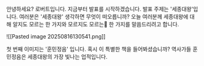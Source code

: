 안녕하세요? 로버트입니다. 지금부터 발표를 시작하겠습니다. 발표 주제는 '세종대왕'입니다. 여러분은 '세종대왕' 생각하면 무엇이 떠오릅니까? 오늘 여러분께 세종대왕에 대해 알지도 모르는 한 가지와 모르지도 모르는 한 가지를 말씀드리려고 합니다.

![[Pasted image 20250816130541.png]]

첫 번째 이미지는 '훈민정음' 입니다. 혹시 이 특별한 책을 들어봐셨습니까? 역사가들 훈민정음은 세종대왕의 가장 빛나는 업적입니다.